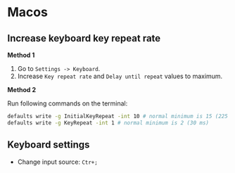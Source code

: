 # Macos

## Increase keyboard key repeat rate

**Method 1**

1. Go to `Settings -> Keyboard`.
2. Increase `Key repeat rate` and `Delay until repeat` values to maximum.

**Method 2**

Run following commands on the terminal:

```sh
defaults write -g InitialKeyRepeat -int 10 # normal minimum is 15 (225 ms)
defaults write -g KeyRepeat -int 1 # normal minimum is 2 (30 ms)
```

## Keyboard settings

- Change input source: `Ctr+;`
